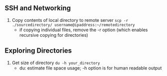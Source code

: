 
## SSH and Networking
1. Copy contents of local directory to remote server
    `scp -r ./sourcedirectory/ username@ipaddress:~/remotedirectory`
    * if copying individual files, remove the -r option (which enables recursive copying for directories) 

## Exploring Directories
1.  Get size of directory
    `du -h your_directory`
    * du: estimate file space usage; -h option is for human readable output